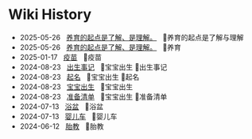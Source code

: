 # Wiki History

- 2025-05-26&nbsp;&nbsp; [养育的起点是了解、是理解。](/0010_养育的起点是了解与理解)&nbsp;&nbsp; :bookmark:养育的起点是了解与理解
- 2025-05-26&nbsp;&nbsp; [养育的起点是了解、是理解。](/0010_养育)&nbsp;&nbsp; :bookmark:养育
- 2025-01-17&nbsp;&nbsp; [疫苗](/0009_疫苗)&nbsp;&nbsp; :bookmark:疫苗
- 2024-08-23&nbsp;&nbsp; [出生事记](/0007_宝宝出生_出生事记)&nbsp;&nbsp; :bookmark:宝宝出生 :bookmark:出生事记
- 2024-08-23&nbsp;&nbsp; [起名](/0008_宝宝出生_起名)&nbsp;&nbsp; :bookmark:宝宝出生 :bookmark:起名
- 2024-08-23&nbsp;&nbsp; [宝宝出生](/0006_宝宝出生)&nbsp;&nbsp; :bookmark:宝宝出生
- 2024-08-23&nbsp;&nbsp; [准备清单](/0005_宝宝出生_准备清单)&nbsp;&nbsp; :bookmark:宝宝出生 :bookmark:准备清单
- 2024-07-13&nbsp;&nbsp; [浴盆](/0004_浴盆)&nbsp;&nbsp; :bookmark:浴盆
- 2024-07-13&nbsp;&nbsp; [婴儿车](/0003_婴儿车)&nbsp;&nbsp; :bookmark:婴儿车
- 2024-06-12&nbsp;&nbsp; [胎教](/0002_胎教)&nbsp;&nbsp; :bookmark:胎教
